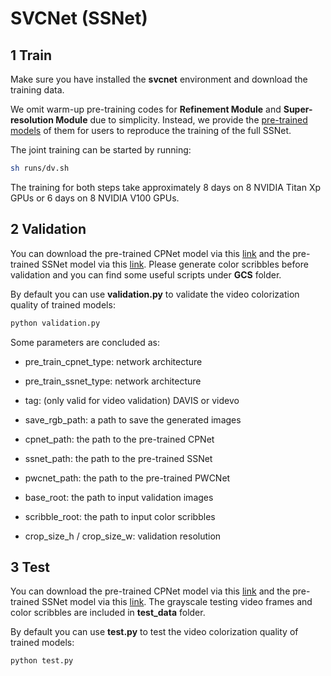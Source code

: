 # SVCNet (SSNet)

## 1 Train

Make sure you have installed the **svcnet** environment and download the training data.

We omit warm-up pre-training codes for **Refinement Module** and **Super-resolution Module** due to simplicity. Instead, we provide the [pre-trained models](https://portland-my.sharepoint.com/:f:/g/personal/yzzhao2-c_my_cityu_edu_hk/EoAhNnlzoe1LkoI0CSlw9q8B-zOmJlhZUoxBVC3m3eiDUQ?e=WeTQHQ) of them for users to reproduce the training of the full SSNet.

The joint training can be started by running:
```bash
sh runs/dv.sh
```

The training for both steps take approximately 8 days on 8 NVIDIA Titan Xp GPUs or 6 days on 8 NVIDIA V100 GPUs.

## 2 Validation

You can download the pre-trained CPNet model via this [link](https://portland-my.sharepoint.com/:u:/g/personal/yzzhao2-c_my_cityu_edu_hk/EXUIeeSbnqVJq7s4PU2emwABWfxLP1UKDHajSv9lGVH_3Q?e=q4aa8g) and the pre-trained SSNet model via this [link](https://portland-my.sharepoint.com/:u:/g/personal/yzzhao2-c_my_cityu_edu_hk/EaE2q8nnMv5Hv6qDJduc6_EB6VNe5DGwavHICUwwwlqS_A?e=V4zKII). Please generate color scribbles before validation and you can find some useful scripts under **GCS** folder.

By default you can use **validation.py** to validate the video colorization quality of trained models:
```bash
python validation.py
```

Some parameters are concluded as:

- pre_train_cpnet_type: network architecture

- pre_train_ssnet_type: network architecture

- tag: (only valid for video validation) DAVIS or videvo

- save_rgb_path: a path to save the generated images

- cpnet_path: the path to the pre-trained CPNet

- ssnet_path: the path to the pre-trained SSNet

- pwcnet_path: the path to the pre-trained PWCNet

- base_root: the path to input validation images

- scribble_root: the path to input color scribbles

- crop_size_h / crop_size_w: validation resolution

## 3 Test

You can download the pre-trained CPNet model via this [link](https://portland-my.sharepoint.com/:u:/g/personal/yzzhao2-c_my_cityu_edu_hk/EXUIeeSbnqVJq7s4PU2emwABWfxLP1UKDHajSv9lGVH_3Q?e=q4aa8g) and the pre-trained SSNet model via this [link](https://portland-my.sharepoint.com/:u:/g/personal/yzzhao2-c_my_cityu_edu_hk/EaE2q8nnMv5Hv6qDJduc6_EB6VNe5DGwavHICUwwwlqS_A?e=V4zKII). The grayscale testing video frames and color scribbles are included in **test_data** folder.

By default you can use **test.py** to test the video colorization quality of trained models:
```bash
python test.py
```
